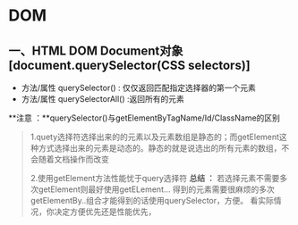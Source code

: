 # DOM 

## 一、HTML DOM Document对象[document.querySelector(CSS selectors)]
- 方法/属性 querySelector() : 仅仅返回匹配指定选择器的第一个元素
- 方法/属性 querySelectorAll() :返回所有的元素

**注意 ：**querySelector()与getElementByTagName/Id/ClassName的区别
> 1.quety选择符选择出来的的元素以及元素数组是静态的；而getElement这种方式选择出来的元素是动态的。静态的就是说选出的所有元素的数组，不会随着文档操作而改变
>
> 2.使用getElement方法性能忧于query选择符
**总结 ：**
若选择元素不需要多次getElement则最好使用getELement...
得到的元素需要很麻烦的多次getElementBy..组合才能得到的话使用querySelector，方便。
看实际情况，你决定方便优先还是性能优先，